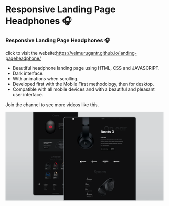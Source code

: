 # Responsive Landing Page Headphones 🎧
### Responsive Landing Page Headphones 🎧

click to visit the website:https://velmurugantr.github.io/landing-pageheadphone/

- Beautiful headphone landing page using HTML, CSS and JAVASCRIPT.
- Dark interface.
- With animations when scrolling.
- Developed first with the Mobile First methodology, then for desktop.
- Compatible with all mobile devices and with a beautiful and pleasant user interface.

Join the channel to see more videos like this. 

![](/preview.png)
